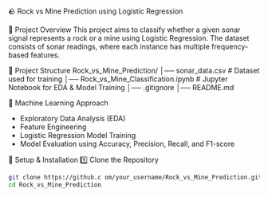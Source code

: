 🪨 Rock vs Mine Prediction using Logistic Regression

📌 Project Overview
This project aims to classify whether a given sonar signal represents a rock or a mine using Logistic Regression. The dataset consists of sonar readings, where each instance has multiple frequency-based features.

📂 Project Structure
Rock_vs_Mine_Prediction/
│── sonar_data.csv            # Dataset used for training
│── Rock_vs_Mine_Classification.ipynb # Jupyter Notebook for EDA & Model Training
│── .gitignore
│── README.md

🔬 Machine Learning Approach
- Exploratory Data Analysis (EDA)
- Feature Engineering
- Logistic Regression Model Training
- Model Evaluation using Accuracy, Precision, Recall, and F1-score

🔧 Setup & Installation
1️⃣ Clone the Repository
```bash
git clone https://github.c om/your_username/Rock_vs_Mine_Prediction.git
cd Rock_vs_Mine_Prediction